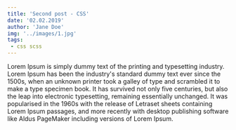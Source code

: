 ```yaml
---
title: 'Second post - CSS'
date: '02.02.2019'
author: 'Jane Doe'
img: '../images/1.jpg'
tags: 
 - css scss
---
```


Lorem Ipsum is simply dummy text of the printing and typesetting industry.
Lorem Ipsum has been the industry's standard dummy text ever since the 1500s, when an unknown printer took a galley of 
type and scrambled it to make a type specimen book. It has survived not only five centuries, 
but also the leap into electronic typesetting, remaining essentially unchanged. It was popularised in the 1960s with
the release of Letraset sheets containing Lorem Ipsum passages, and more recently with desktop publishing software
like Aldus PageMaker including versions of Lorem Ipsum.
